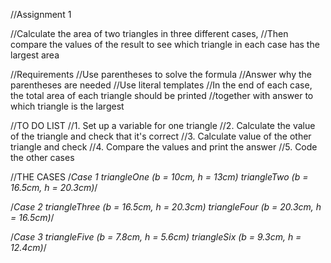 //Assignment 1

//Calculate the area of two triangles in three different cases,
//Then compare the values of the result to see which triangle in each case has the largest area

//Requirements
//Use parentheses to solve the formula
//Answer why the parentheses are needed
//Use literal templates
//In the end of each case, the total area of each triangle should be printed
//together with answer to which triangle is the largest

//TO DO LIST
//1. Set up a variable for one triangle
//2. Calculate the value of the triangle and check that it's correct
//3. Calculate value of the other triangle and check
//4. Compare the values and print the answer
//5. Code the other cases

//THE CASES
/*Case 1
triangleOne (b = 10cm, h = 13cm)
triangleTwo (b = 16.5cm, h = 20.3cm)*/

/*Case 2
triangleThree (b = 16.5cm, h = 20.3cm)
triangleFour (b = 20.3cm, h = 16.5cm)*/

/*Case 3
triangleFive (b = 7.8cm, h = 5.6cm)
triangleSix (b = 9.3cm, h = 12.4cm)*/
